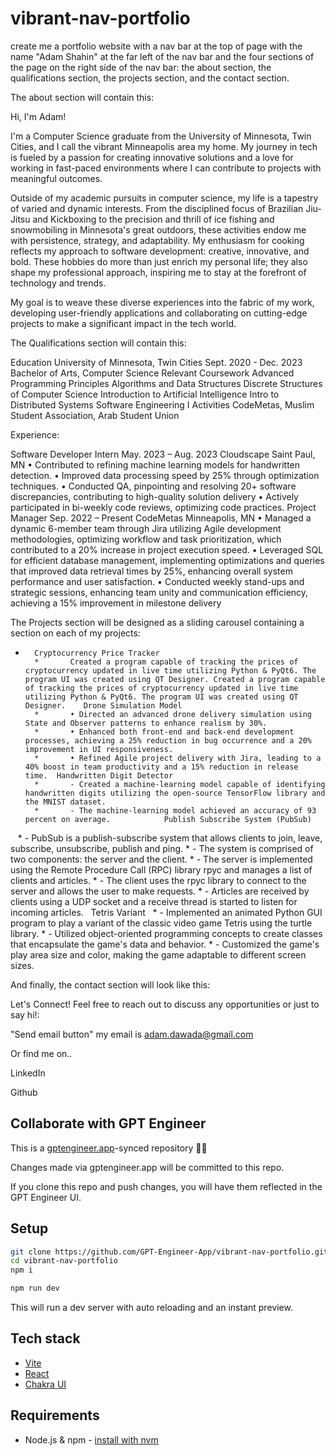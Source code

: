 # vibrant-nav-portfolio

create me a portfolio website with a nav bar at the top of page with the name "Adam Shahin" at the far left of the nav bar and the four sections of the page on the right side of the nav bar: the about section, the qualifications section, the projects section, and the contact section. 

The about section will contain this:

Hi, I'm Adam!

I'm a Computer Science graduate from the University of Minnesota, Twin Cities, and I call the vibrant Minneapolis area my home. My journey in tech is fueled by a passion for creating innovative solutions and a love for working in fast-paced environments where I can contribute to projects with meaningful outcomes.

Outside of my academic pursuits in computer science, my life is a tapestry of varied and dynamic interests. From the disciplined focus of Brazilian Jiu-Jitsu and Kickboxing to the precision and thrill of ice fishing and snowmobiling in Minnesota's great outdoors, these activities endow me with persistence, strategy, and adaptability. My enthusiasm for cooking reflects my approach to software development: creative, innovative, and bold. These hobbies do more than just enrich my personal life; they also shape my professional approach, inspiring me to stay at the forefront of technology and trends.

My goal is to weave these diverse experiences into the fabric of my work, developing user-friendly applications and collaborating on cutting-edge projects to make a significant impact in the tech world.

The Qualifications section will contain this:

Education
University of Minnesota, Twin Cities
Sept. 2020 - Dec. 2023
Bachelor of Arts, Computer Science
Relevant Coursework
Advanced Programming Principles
Algorithms and Data Structures
Discrete Structures of Computer Science
Introduction to Artificial Intelligence
Intro to Distributed Systems
Software Engineering I
Activities
CodeMetas, Muslim Student Association, Arab Student Union

Experience:

Software Developer Intern May. 2023 – Aug. 2023
Cloudscape Saint Paul, MN
• Contributed to refining machine learning models for handwritten detection.
• Improved data processing speed by 25% through optimization techniques.
• Conducted QA, pinpointing and resolving 20+ software discrepancies, contributing to high-quality solution
delivery
• Actively participated in bi-weekly code reviews, optimizing code practices.
Project Manager Sep. 2022 – Present
CodeMetas Minneapolis, MN
• Managed a dynamic 6-member team through Jira utilizing Agile development methodologies, optimizing
workflow and task prioritization, which contributed to a 20% increase in project execution speed.
• Leveraged SQL for efficient database management, implementing optimizations and queries that improved data
retrieval times by 25%, enhancing overall system performance and user satisfaction.
• Conducted weekly stand-ups and strategic sessions, enhancing team unity and communication efficiency, achieving
a 15% improvement in milestone delivery


The Projects section will be designed as a sliding carousel containing a section on each of my projects:

* 		Cryptocurrency Price Tracker 
        * 		Created a program capable of tracking the prices of cryptocurrency updated in live time utilizing Python & PyQt6. The program UI was created using QT Designer. Created a program capable of tracking the prices of cryptocurrency updated in live time utilizing Python & PyQt6. The program UI was created using QT Designer.	   Drone Simulation Model 
        * 		• Directed an advanced drone delivery simulation using State and Observer patterns to enhance realism by 30%.
        * 		• Enhanced both front-end and back-end development processes, achieving a 25% reduction in bug occurrence and a 20% improvement in UI responsiveness.
        * 		• Refined Agile project delivery with Jira, leading to a 40% boost in team productivity and a 15% reduction in release time.  Handwritten Digit Detector    
        * 		- Created a machine-learning model capable of identifying handwritten digits utilizing the open-source TensorFlow library and the MNIST dataset.
        * 		- The machine-learning model achieved an accuracy of 93 percent on average. 		   Publish Subscribe System (PubSub)
  
        * 		- PubSub is a publish-subscribe system that allows clients to join, leave, subscribe, unsubscribe, publish and ping.
        * 		- The system is comprised of two components: the server and the client.
        * 		- The server is implemented using the Remote Procedure Call (RPC) library rpyc and manages a list of clients and articles.
        * 		- The client uses the rpyc library to connect to the server and allows the user to make requests.
        * 		- Articles are received by clients using a UDP socket and a receive thread is started to listen for incoming articles.   Tetris Variant  
        * 		- Implemented an animated Python GUI program to play a variant of the classic video game Tetris using the turtle library.
        * 		- Utilized object-oriented programming concepts to create classes that encapsulate the game's data and behavior. 
        * 		- Customized the game's play area size and color, making the game adaptable to different screen sizes.	 

And finally, the contact section will look like this:

Let's Connect!
Feel free to reach out to discuss any opportunities or just to say hi!:

"Send email button" my email is adam.dawada@gmail.com

Or find me on..

LinkedIn

Github


## Collaborate with GPT Engineer

This is a [gptengineer.app](https://gptengineer.app)-synced repository 🌟🤖

Changes made via gptengineer.app will be committed to this repo.

If you clone this repo and push changes, you will have them reflected in the GPT Engineer UI.

## Setup

```sh
git clone https://github.com/GPT-Engineer-App/vibrant-nav-portfolio.git
cd vibrant-nav-portfolio
npm i
```

```sh
npm run dev
```

This will run a dev server with auto reloading and an instant preview.

## Tech stack

- [Vite](https://vitejs.dev/)
- [React](https://react.dev/)
- [Chakra UI](https://chakra-ui.com/)

## Requirements

- Node.js & npm - [install with nvm](https://github.com/nvm-sh/nvm#installing-and-updating)
